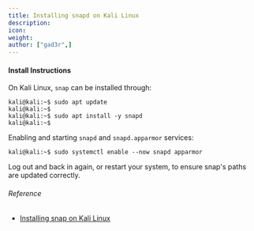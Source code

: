 ```yaml
---
title: Installing snapd on Kali Linux
description:
icon:
weight:
author: ["gad3r",]
---
```


#### Install Instructions

On Kali Linux, `snap` can be installed through:

```console
kali@kali:~$ sudo apt update
kali@kali:~$
kali@kali:~$ sudo apt install -y snapd
kali@kali:~$
```

Enabling and starting `snapd` and `snapd.apparmor` services:

```console
kali@kali:~$ sudo systemctl enable --now snapd apparmor
```

Log out and back in again, or restart your system, to ensure snap's paths are updated correctly.

###### Reference

- [Installing snap on Kali Linux](https://snapcraft.io/docs/installing-snap-on-kali)
